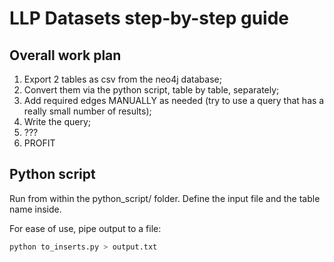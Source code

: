 # LLP Datasets step-by-step guide

## Overall work plan

1. Export 2 tables as csv from the neo4j database;
2. Convert them via the python script, table by table, separately;
3. Add required edges MANUALLY as needed (try to use a query that has a really small number of results);
4. Write the query;
5. ???
6. PROFIT

## Python script

Run from within the python_script/ folder. Define the input file and the table name inside.

For ease of use, pipe output to a file:

```bash
python to_inserts.py > output.txt
```